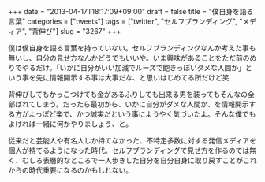 +++
date = "2013-04-17T18:17:09+09:00"
draft = false
title = "僕自身を語る言葉"
categories = ["tweets"]
tags = ["twitter", "セルフブランディング", "メディア", "背伸び"]
slug = "3267"
+++

僕は僕自身を語る言葉を持っていない。セルフブランディングなんか考えた事も無いし、自分の見せ方なんかどうでもいいや。いま興味があることをただ前のめりでやるだけ。「いかに自分がいい加減でルーズで飽きっぽいダメな人間か」という事を先に情報開示する事は大事だな、と思いはじめてる所だけど笑

背伸びしてもかっこつけても金があるふりしても出来る男を装ってもそんなの全部ばれてしまう。だったら最初から、いかに自分がダメな人間か、を情報開示する方がよっぽど楽で、かつ誠実だという事にようやく気づいたよ。そんな僕でもよければ一緒に何かやりましょう、と。

従来だと芸能人や有名人しか持てなかった、不特定多数に対する発信メディアを個人が持てるようになった時代。セルフブランディングで見せ方を作るのでは無く、むしろ表層的なところで一人歩きした自分を自分自身に取り戻すことがこれからの時代重要になるのかもしれない。
